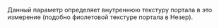 Данный параметр определяет внутреннюю текстуру портала в это измерение (подобно фиолетовой текстуре портала в Незер).